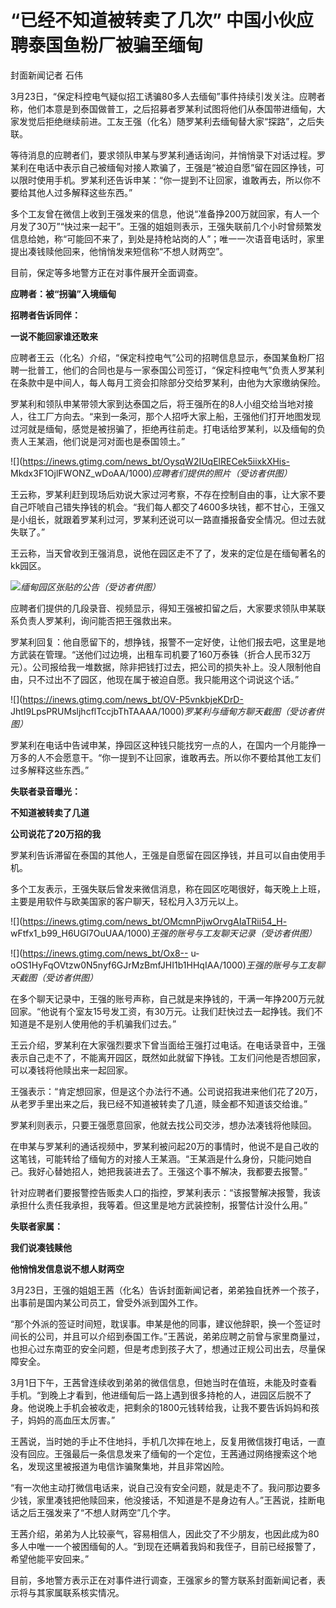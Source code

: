 # “已经不知道被转卖了几次” 中国小伙应聘泰国鱼粉厂被骗至缅甸

封面新闻记者 石伟

3月23日，“保定科控电气疑似招工诱骗80多人去缅甸”事件持续引发关注。应聘者称，他们本意是到泰国做普工，之后招募者罗某利试图将他们从泰国带进缅甸，大家发觉后拒绝继续前进。工友王强（化名）随罗某利去缅甸替大家“探路”，之后失联。

等待消息的应聘者们，要求领队申某与罗某利通话询问，并悄悄录下对话过程。罗某利在电话中表示自己被缅甸对接人欺骗了，王强是“被迫自愿”留在园区挣钱，可以限时使用手机。罗某利还告诉申某：“你一提到不让回家，谁敢再去，所以你不要给其他人过多解释这些东西。”

多个工友曾在微信上收到王强发来的信息，他说“准备挣200万就回家，有人一个月发了30万”“快过来一起干”。王强的姐姐则表示，王强失联前几个小时曾频繁发信息给她，称“可能回不来了，到处是持枪站岗的人”；唯一一次语音电话时，家里提出凑钱赎他回来，他悄悄发来短信称“不想人财两空”。

目前，保定等多地警方正在对事件展开全面调查。

**应聘者：被“拐骗”入境缅甸**

**招聘者告诉同伴：**

**一说不能回家谁还敢来**

应聘者王云（化名）介绍，“保定科控电气”公司的招聘信息显示，泰国某鱼粉厂招聘一批普工，他们的合同也是与一家泰国公司签订，“保定科控电气”负责人罗某利在条款中是中间人，每人每月工资会扣除部分交给罗某利，由他为大家缴纳保险。

罗某利和领队申某带领大家到达泰国之后，将王强所在的8人小组交给当地对接人，往工厂方向去。“来到一条河，那个人招呼大家上船，王强他们打开地图发现过河就是缅甸，感觉是被拐骗了，拒绝再往前走。打电话给罗某利，以及缅甸的负责人王某涵，他们说是河对面也是泰国领土。”

![](https://inews.gtimg.com/news_bt/OysqW2IUqElRECek5iixkXHis-
Mkdx3F1OjlFWONZ_wDoAA/1000)_应聘者们提供的照片（受访者供图）_

王云称，罗某利赶到现场后劝说大家过河考察，不存在控制自由的事，让大家不要自己吓唬自己错失挣钱的机会。“我们每人都交了4600多块钱，都不甘心，王强又是小组长，就跟着罗某利过河，罗某利还说可以一路直播报备安全情况。但过去就失联了。”

王云称，当天曾收到王强消息，说他在园区走不了了，发来的定位是在缅甸著名的kk园区。

![](https://inews.gtimg.com/news_bt/OtLPbNSJNpGcUggnQ8YPQoQPxTkwHHSJ8ZZgnBc_A1y2cAA/1000)_缅甸园区张贴的公告（受访者供图）_

应聘者们提供的几段录音、视频显示，得知王强被扣留之后，大家要求领队申某联系负责人罗某利，询问能否把王强救出来。

罗某利回复：他自愿留下的，想挣钱，报警不一定好使，让他们报去吧，这里是地方武装在管理。“送他们过边境，出租车司机要了160万泰铢（折合人民币32万元）。公司报给我一堆数据，除非把钱打过去，把公司的损失补上。没人限制他自由，只不过出不了园区，他现在属于被迫自愿。我只能用这个词说这个话。”

![](https://inews.gtimg.com/news_bt/OV-P5vnkbjeKDrD-
JhtI9LpsPRUMsljhcflTccjbThTAAAA/1000)_罗某利与缅甸方聊天截图（受访者供图）_

罗某利在电话中告诫申某，挣园区这种钱只能找穷一点的人，在国内一个月能挣一万多的人不会愿意干。“你一提到不让回家，谁敢再去。所以你不要给其他工友们过多解释这些东西。”

**失联者录音曝光：**

**不知道被转卖了几道**

**公司说花了20万招的我**

罗某利告诉滞留在泰国的其他人，王强是自愿留在园区挣钱，并且可以自由使用手机。

多个工友表示，王强失联后曾发来微信消息，称在园区吃喝很好，每天晚上上班，主要是用软件与欧美国家的客户聊天，轻松月入3万元以上。

![](https://inews.gtimg.com/news_bt/OMcmnPijwOrvgAIaTRii54_H-
wFtfx1_b99_H6UGl7OuUAA/1000)_王强的账号与工友聊天记录（受访者供图）_

![](https://inews.gtimg.com/news_bt/Ox8--
u-oOS1HyFqOVtzw0N5nyf6GJrMzBmfJHI1b1HHqIAA/1000)_王强的账号与工友聊天截图（受访者供图）_

在多个聊天记录中，王强的账号声称，自己就是来挣钱的，干满一年挣200万元就回家。“他说有个室友15号发工资，有30万元。让我们赶快过去一起挣钱。我们不知道是不是别人使用他的手机骗我们过去。”

王云介绍，罗某利在大家强烈要求下曾当面给王强打过电话。在电话录音中，王强表示自己走不了，不能离开园区，既然如此就留下挣钱。工友们问他是否想回家，可以凑钱将他赎出来一起回家。

王强表示：“肯定想回家，但是这个办法行不通。公司说招我进来他们花了20万，从老罗手里出来之后，我已经不知道被转卖了几道，赎金都不知道该交给谁。”

罗某利则表示，只要王强愿意回家，他就去找公司交涉，想办法凑钱将他赎回。

在申某与罗某利的通话视频中，罗某利被问起20万的事情时，他说不是自己收的这笔钱，可能转给了缅甸方的对接人王某涵。“王某涵是什么身份，只能问她自己。我好心替她招人，她把我装进去了。王强这个事不解决，我都要去报警。”

针对应聘者们要报警控告贩卖人口的指控，罗某利表示：“该报警解决报警，我该承担什么责任我承担，我等着。但这里是地方武装控制，报警估计没什么用。”

**失联者家属：**

**我们说凑钱赎他**

**他悄悄发信息说不想人财两空**

3月23日，王强的姐姐王茜（化名）告诉封面新闻记者，弟弟独自抚养一个孩子，出事前是国内某公司员工，曾受外派到国外工作。

“那个外派的签证时间短，耽误事。申某是他的同事，建议他辞职，换一个签证时间长的公司，并且可以介绍到泰国工作。”王茜说，弟弟应聘之前曾与家里商量过，也担心过东南亚的安全问题，但是考虑到孩子大了，想通过正规公司出去，尽量保障安全。

3月1日下午，王茜曾连续收到弟弟的微信信息，但她当时在值班，未能及时查看手机。“到晚上才看到，他进缅甸后一路上遇到很多持枪的人，进园区后脱不了身。他说晚上手机会被收走，把剩余的1800元钱转给我，让我不要告诉妈妈和孩子，妈妈的高血压太厉害。”

王茜说，当时她的手止不住地抖，手机几次摔在地上，反复用微信拨打电话，一直没有回应。王强最后一条信息发来了缅甸的一个定位，王茜通过网络搜索这个地名，发现这里被报道为电信诈骗聚集地，并且非常凶险。

“有一次他主动打微信电话来，说自己没有安全问题，就是走不了。我问那边要多少钱，家里凑钱把他赎回来，他没接话，不知道是不是身边有人。”王茜说，挂断电话之后王强发来了“不想人财两空”几个字。

王茜介绍，弟弟为人比较豪气，容易相信人，因此交了不少朋友，也因此成为80多人中唯一一个被困缅甸的人。“到现在还瞒着我妈和我侄子，目前已经报警了，希望他能平安回来。”

目前，多地警方表示正在对事件进行调查，王强家乡的警方联系封面新闻记者，表示将与其家属联系核实情况。

